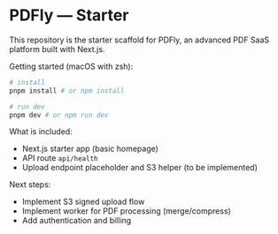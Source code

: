 # PDFly — Starter

This repository is the starter scaffold for PDFly, an advanced PDF SaaS platform built with Next.js.

Getting started (macOS with zsh):

```bash
# install
pnpm install # or npm install

# run dev
pnpm dev # or npm run dev
```

What is included:
- Next.js starter app (basic homepage)
- API route `api/health`
- Upload endpoint placeholder and S3 helper (to be implemented)

Next steps:
- Implement S3 signed upload flow
- Implement worker for PDF processing (merge/compress)
- Add authentication and billing
